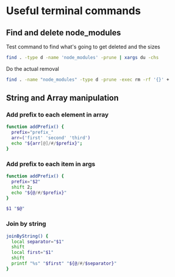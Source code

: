 # Useful terminal commands

## Find and delete node_modules

Test command to find what's going to get deleted and the sizes

```bash
find . -type d -name 'node_modules' -prune | xargs du -chs
```

Do the actual removal

```bash
find . -name "node_modules" -type d -prune -exec rm -rf '{}' +
```

## String and Array manipulation

### Add prefix to each element in array

```bash
function addPrefix() {
  prefix="prefix_"
  arr=('first' 'second' 'third')
  echo "${arr[@]/#/$prefix}";
}
```

### Add prefix to each item in args

```bash
function addPrefix() {
  prefix="$2"
  shift 2;
  echo "${@/#/$prefix}"
}

$1 "$@"
```

### Join by string

```bash
joinByString() {
  local separator="$1"
  shift
  local first="$1"
  shift
  printf "%s" "$first" "${@/#/$separator}"
}
```
